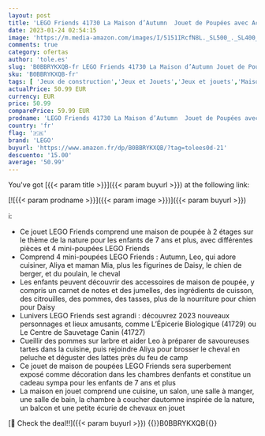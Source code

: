 ```yaml
---
layout: post
title: 'LEGO Friends 41730 La Maison d’Autumn  Jouet de Poupées avec Accessoires  Animaux & Mini-Poupée Mia  Cadeau pour Filles et Garçons 7 Ans  2023 Personnages'
date: 2023-01-24 02:54:15
image: 'https://m.media-amazon.com/images/I/5151IRcfN8L._SL500_._SL400_.jpg'
comments: true
category: ofertas
author: 'tole.es'
slug: 'B0BBRYKXQB-fr LEGO Friends 41730 La Maison d’Autumn Jouet de Poupées...'
sku: 'B0BBRYKXQB-fr'
tags: [ 'Jeux de construction','Jeux et Jouets','Jeux et jouets','Maisons de poupées','Poupées et accessoires','lego','🇫🇷', ]
actualPrice: 50.99 EUR
currency: EUR
price: 50.99
comparePrice: 59.99 EUR
prodname: 'LEGO Friends 41730 La Maison d’Autumn  Jouet de Poupées avec Accessoires  Animaux & Mini-Poupée Mia  Cadeau pour Filles et Garçons 7 Ans  2023 Personnages'
country: 'fr'
flag: '🇫🇷'
brand: 'LEGO'
buyurl: 'https://www.amazon.fr/dp/B0BBRYKXQB/?tag=tolees0d-21'
descuento: '15.00'
average: '50.99'
---
```


You've got [{{< param title >}}]({{< param buyurl >}}) at the following link:

[![{{< param prodname >}}]({{< param image >}})]({{< param buyurl >}})

ℹ️:

- Ce jouet LEGO Friends comprend une maison de poupée à 2 étages sur le thème de la nature pour les enfants de 7 ans et plus, avec différentes pièces et 4 mini-poupées LEGO Friends
- Comprend 4 mini-poupées LEGO Friends : Autumn, Leo, qui adore cuisiner, Aliya et maman Mia, plus les figurines de Daisy, le chien de berger, et du poulain, le cheval
- Les enfants peuvent découvrir des accessoires de maison de poupée, y compris un carnet de notes et des jumelles, des ingrédients de cuisson, des citrouilles, des pommes, des tasses, plus de la nourriture pour chien pour Daisy
- Lunivers LEGO Friends sest agrandi : découvrez 2023 nouveaux personnages et lieux amusants, comme L’Épicerie Biologique (41729) ou Le Centre de Sauvetage Canin (41727)
- Cueillir des pommes sur larbre et aider Leo à préparer de savoureuses tartes dans la cuisine, puis rejoindre Aliya pour brosser le cheval en peluche et déguster des lattes près du feu de camp
- Ce jouet de maison de poupées LEGO Friends sera superbement exposé comme décoration dans les chambres denfants et constitue un cadeau sympa pour les enfants de 7 ans et plus
- La maison en jouet comprend une cuisine, un salon, une salle à manger, une salle de bain, la chambre à coucher dautomne inspirée de la nature, un balcon et une petite écurie de chevaux en jouet

[🛒 Check the deal!!]({{< param buyurl >}})
{{<world>}}B0BBRYKXQB{{</world>}}
